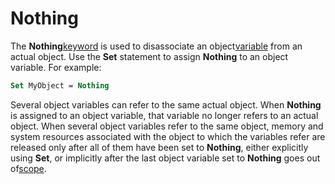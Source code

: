 
# Nothing <keyword>

The  **Nothing**[keyword](b8bdf64f-5920-1ae9-16d0-b26d09524a30.md) is used to disassociate an object[variable](b8bdf64f-5920-1ae9-16d0-b26d09524a30.md) from an actual object. Use the **Set** statement to assign **Nothing** to an object variable. For example:


```vb
Set MyObject = Nothing 

```


Several object variables can refer to the same actual object. When  **Nothing** is assigned to an object variable, that variable no longer refers to an actual object. When several object variables refer to the same object, memory and system resources associated with the object to which the variables refer are released only after all of them have been set to **Nothing**, either explicitly using **Set**, or implicitly after the last object variable set to **Nothing** goes out of[scope](b8bdf64f-5920-1ae9-16d0-b26d09524a30.md).

